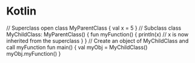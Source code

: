 # Kotlin
// Superclass open class MyParentClass {   val x = 5 }  // Subclass class MyChildClass: MyParentClass() {   fun myFunction() {     println(x) // x is now inherited from the superclass   } }  // Create an object of MyChildClass and call myFunction fun main() {   val myObj = MyChildClass()   myObj.myFunction() }
